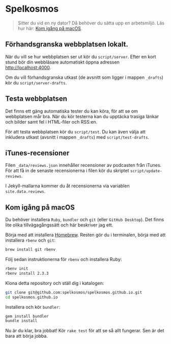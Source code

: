 # Spelkosmos

> Sitter du vid en ny dator? Då behöver du sätta upp en arbetsmiljö. Läs hur här: [Kom igång på macOS][1].

## Förhandsgranska webbplatsen lokalt.

När du vill se hur webbplatsen ser ut kör du `script/server`. Efter en kort stund bör din webbläsare automatiskt öppna adressen <http://localhost:4000>.

Om du vill förhandsgranska utkast (de avsnitt som ligger i mappen `_drafts`) kör du `script/server-drafts`.

## Testa webbplatsen

Det finns ett gäng automatiska tester du kan köra, för att se om webbplatsen mår bra. När du kör testerna kan du upptäcka trasiga länkar och bilder samt fel i HTML-filer och RSS:en.

För att testa webbplatsen kör du `script/test`. Du kan även välja att inkludera utkast (avsnitt i mappen `_drafts`) med `script/test-drafts`.

## iTunes-recensioner

Filen `_data/reviews.json` innehåller recensioner av podcasten från iTunes. För att få in de senaste recensionerna i filen kör du skriptet `script/update-reviews`.

I Jekyll-mallarna kommer du åt recensionerna via variablen `site.data.reviews`.

## Kom igång på macOS

Du behöver installera `Ruby`, `bundler` och `git` (eller `GitHub Desktop`). Det finns lite olika tillvägagångssätt och här beskriver jag ett.

Börja med att installera [Homebrew][3]. Resten gör du i terminalen, börja med att installera `rbenv` och `git`:

```sh
brew install git rbenv
```

Följ sedan instruktionerna för `rbenv` och installera Ruby:

```sh
rbenv init
rbenv install 2.3.3
```

Klona detta repository och ställ dig i katalogen:

```sh
git clone git@github.com:spelkosmos/spelkosmos.github.io.git
cd spelkosmos.github.io
```

Installera och kör `bundler`:

```sh
gem install bundler
bundle install
```

Nu är du klar, bra jobbat! Kör `rake test` för att se så allt fungerar. Sen är det bara att börja jobba.

[1]: #kom-igång-på-macos
[2]: http://blog.teamtreehouse.com/introduction-to-the-mac-os-x-command-line
[3]: http://brew.sh
